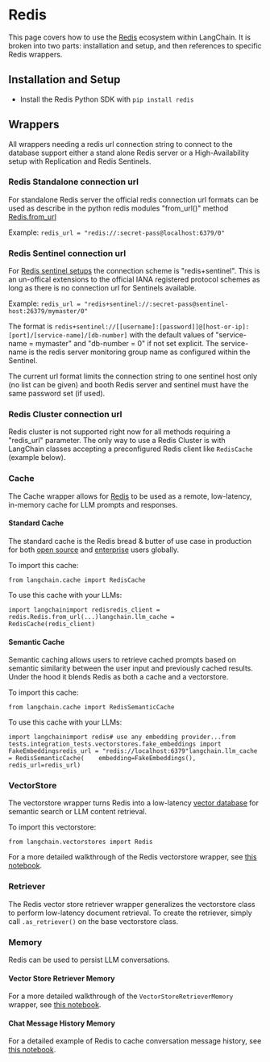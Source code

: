 Redis
=====

This page covers how to use the [Redis](https://redis.com) ecosystem within LangChain. It is broken into two parts: installation and setup, and then references to specific Redis wrappers.

Installation and Setup[​](#installation-and-setup "Direct link to Installation and Setup")
------------------------------------------------------------------------------------------

*   Install the Redis Python SDK with `pip install redis`

Wrappers[​](#wrappers "Direct link to Wrappers")
------------------------------------------------

All wrappers needing a redis url connection string to connect to the database support either a stand alone Redis server or a High-Availability setup with Replication and Redis Sentinels.

### Redis Standalone connection url[​](#redis-standalone-connection-url "Direct link to Redis Standalone connection url")

For standalone Redis server the official redis connection url formats can be used as describe in the python redis modules "from\_url()" method [Redis.from\_url](https://redis-py.readthedocs.io/en/stable/connections.html#redis.Redis.from_url)

Example: `redis_url = "redis://:secret-pass@localhost:6379/0"`

### Redis Sentinel connection url[​](#redis-sentinel-connection-url "Direct link to Redis Sentinel connection url")

For [Redis sentinel setups](https://redis.io/docs/management/sentinel/) the connection scheme is "redis+sentinel". This is an un-offical extensions to the official IANA registered protocol schemes as long as there is no connection url for Sentinels available.

Example: `redis_url = "redis+sentinel://:secret-pass@sentinel-host:26379/mymaster/0"`

The format is `redis+sentinel://[[username]:[password]]@[host-or-ip]:[port]/[service-name]/[db-number]` with the default values of "service-name = mymaster" and "db-number = 0" if not set explicit. The service-name is the redis server monitoring group name as configured within the Sentinel.

The current url format limits the connection string to one sentinel host only (no list can be given) and booth Redis server and sentinel must have the same password set (if used).

### Redis Cluster connection url[​](#redis-cluster-connection-url "Direct link to Redis Cluster connection url")

Redis cluster is not supported right now for all methods requiring a "redis\_url" parameter. The only way to use a Redis Cluster is with LangChain classes accepting a preconfigured Redis client like `RedisCache` (example below).

### Cache[​](#cache "Direct link to Cache")

The Cache wrapper allows for [Redis](https://redis.io) to be used as a remote, low-latency, in-memory cache for LLM prompts and responses.

#### Standard Cache[​](#standard-cache "Direct link to Standard Cache")

The standard cache is the Redis bread & butter of use case in production for both [open source](https://redis.io) and [enterprise](https://redis.com) users globally.

To import this cache:

    from langchain.cache import RedisCache

To use this cache with your LLMs:

    import langchainimport redisredis_client = redis.Redis.from_url(...)langchain.llm_cache = RedisCache(redis_client)

#### Semantic Cache[​](#semantic-cache "Direct link to Semantic Cache")

Semantic caching allows users to retrieve cached prompts based on semantic similarity between the user input and previously cached results. Under the hood it blends Redis as both a cache and a vectorstore.

To import this cache:

    from langchain.cache import RedisSemanticCache

To use this cache with your LLMs:

    import langchainimport redis# use any embedding provider...from tests.integration_tests.vectorstores.fake_embeddings import FakeEmbeddingsredis_url = "redis://localhost:6379"langchain.llm_cache = RedisSemanticCache(    embedding=FakeEmbeddings(),    redis_url=redis_url)

### VectorStore[​](#vectorstore "Direct link to VectorStore")

The vectorstore wrapper turns Redis into a low-latency [vector database](https://redis.com/solutions/use-cases/vector-database/) for semantic search or LLM content retrieval.

To import this vectorstore:

    from langchain.vectorstores import Redis

For a more detailed walkthrough of the Redis vectorstore wrapper, see [this notebook](/docs/modules/data_connection/vectorstores/integrations/redis.html).

### Retriever[​](#retriever "Direct link to Retriever")

The Redis vector store retriever wrapper generalizes the vectorstore class to perform low-latency document retrieval. To create the retriever, simply call `.as_retriever()` on the base vectorstore class.

### Memory[​](#memory "Direct link to Memory")

Redis can be used to persist LLM conversations.

#### Vector Store Retriever Memory[​](#vector-store-retriever-memory "Direct link to Vector Store Retriever Memory")

For a more detailed walkthrough of the `VectorStoreRetrieverMemory` wrapper, see [this notebook](/docs/modules/memory/integrations/vectorstore_retriever_memory.html).

#### Chat Message History Memory[​](#chat-message-history-memory "Direct link to Chat Message History Memory")

For a detailed example of Redis to cache conversation message history, see [this notebook](/docs/modules/memory/integrations/redis_chat_message_history.html).